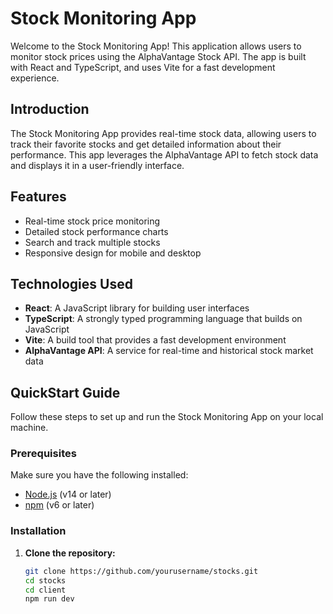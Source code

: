 # Stock Monitoring App

Welcome to the Stock Monitoring App! This application allows users to monitor stock prices using the AlphaVantage Stock API. The app is built with React and TypeScript, and uses Vite for a fast development experience.

## Introduction

The Stock Monitoring App provides real-time stock data, allowing users to track their favorite stocks and get detailed information about their performance. This app leverages the AlphaVantage API to fetch stock data and displays it in a user-friendly interface.

## Features

- Real-time stock price monitoring
- Detailed stock performance charts
- Search and track multiple stocks
- Responsive design for mobile and desktop

## Technologies Used

- **React**: A JavaScript library for building user interfaces
- **TypeScript**: A strongly typed programming language that builds on JavaScript
- **Vite**: A build tool that provides a fast development environment
- **AlphaVantage API**: A service for real-time and historical stock market data

## QuickStart Guide

Follow these steps to set up and run the Stock Monitoring App on your local machine.

### Prerequisites

Make sure you have the following installed:

- [Node.js](https://nodejs.org/) (v14 or later)
- [npm](https://www.npmjs.com/) (v6 or later)

### Installation

1. **Clone the repository:**

   ```bash
   git clone https://github.com/yourusername/stocks.git
   cd stocks
   cd client
   npm run dev
